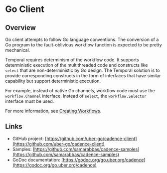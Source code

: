 # Go Client

## Overview

Go client attempts to follow Go language conventions. The conversion of a Go program to the fault-oblivious workflow function is expected to be pretty mechanical.

Temporal requires determinism of the workflow code. It supports deterministic execution of the multithreaded code and constructs like `select` that are non-deterministic by Go design. The Temporal solution is to provide corresponding constructs in the form of interfaces that have similar capability but support deterministic execution.

For example, instead of native Go channels, workflow code must use the `workflow.Channel` interface. Instead of `select`, the `workflow.Selector` interface must be used.

For more information, see [Creating Workflows](02_create_workflows#]).

## Links

- GitHub project: [https://github.com/uber-go/cadence-client](https://github.com/uber-go/cadence-client)
- Samples: [https://github.com/samarabbas/cadence-samples](https://github.com/samarabbas/cadence-samples)
- GoDoc documentation: [https://godoc.org/go.uber.org/cadence](https://godoc.org/go.uber.org/cadence)
